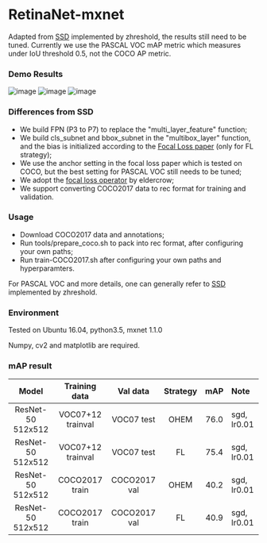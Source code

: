 # RetinaNet-mxnet
Adapted from [SSD](https://github.com/zhreshold/mxnet-ssd) implemented by zhreshold, the results still need to be tuned. Currently we use the PASCAL VOC mAP metric which measures under IoU threshold 0.5, not the COCO AP metric.

### Demo Results
![image](https://github.com/jkznst/RetinaNet-mxnet/blob/master/demo%20results/image_rgb_6.png)
![image](https://github.com/jkznst/RetinaNet-mxnet/blob/master/demo%20results/image_rgb_5.png)
![image](https://github.com/jkznst/RetinaNet-mxnet/blob/master/demo%20results/image_rgb_1.png)

### Differences from SSD
* We build FPN (P3 to P7) to replace the "multi_layer_feature" function;
* We build cls_subnet and bbox_subnet in the "multibox_layer" function, and the bias is initialized according to the [Focal Loss paper](https://arxiv.org/abs/1708.02002) (only for FL strategy);
* We use the anchor setting in the focal loss paper which is tested on COCO, but the best setting for PASCAL VOC still needs to be tuned;
* We adopt the [focal loss operator](https://github.com/eldercrow/focal_loss_mxnet_ssd) by eldercrow;
* We support converting COCO2017 data to rec format for training and validation.

### Usage
* Download COCO2017 data and annotations;
* Run tools/prepare_coco.sh to pack into rec format, after configuring your own paths;
* Run train-COCO2017.sh after configuring your own paths and hyperparamters.

For PASCAL VOC and more details, one can generally refer to [SSD](https://github.com/zhreshold/mxnet-ssd) implemented by zhreshold.

### Environment
Tested on Ubuntu 16.04, python3.5, mxnet 1.1.0

Numpy, cv2 and matplotlib are required.

### mAP result
|    Model    |    Training data    |    Val data    |    Strategy    |    mAP    |    Note    |
|:----------------:|:---------------:|:------------:|:---------------:|:------:|:---------------|
| ResNet-50 512x512 | VOC07+12 trainval | VOC07 test | OHEM | 76.0 | sgd, lr0.01 |
| ResNet-50 512x512 | VOC07+12 trainval | VOC07 test | FL | 75.4 | sgd, lr0.01 |
| ResNet-50 512x512 | COCO2017 train | COCO2017 val | OHEM | 40.2 | sgd, lr0.01 |
| ResNet-50 512x512 | COCO2017 train | COCO2017 val | FL | 40.9 | sgd, lr0.01 |

